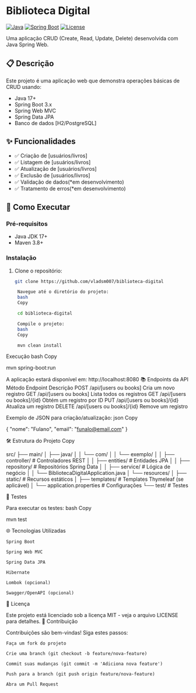 # Biblioteca Digital

[![Java](https://img.shields.io/badge/Java-17+-orange.svg)](https://java.com)
[![Spring Boot](https://img.shields.io/badge/Spring%20Boot-3.x-green.svg)](https://spring.io/projects/spring-boot)
[![License](https://img.shields.io/badge/License-MIT-blue.svg)](https://opensource.org/licenses/MIT)

Uma aplicação CRUD (Create, Read, Update, Delete) desenvolvida com Java Spring Web.

## 📋 Descrição

Este projeto é uma aplicação web que demonstra operações básicas de CRUD usando:
- Java 17+
- Spring Boot 3.x
- Spring Web MVC
- Spring Data JPA
- Banco de dados [H2/PostgreSQL]

## ✨ Funcionalidades

- ✅ Criação de [usuários/livros]
- ✅ Listagem de [usuários/livros]
- ✅ Atualização de [usuários/livros]
- ✅ Exclusão de [usuários/livros]
- ✅ Validação de dados(*em desenvolvimento)
- ✅ Tratamento de erros(*em desenvolvimento)

## 🚀 Como Executar

### Pré-requisitos
- Java JDK 17+
- Maven 3.8+

### Instalação
1. Clone o repositório:
   ```bash
   git clone https://github.com/vladsm007/biblioteca-digital

    Navegue até o diretório do projeto:
    bash
    Copy

    cd biblioteca-digital

    Compile o projeto:
    bash
    Copy

    mvn clean install

Execução
bash
Copy

mvn spring-boot:run

A aplicação estará disponível em: http://localhost:8080
📚 Endpoints da API
Método	Endpoint	Descrição
POST	/api/[users ou books]	Cria um novo registro
GET	/api/[users ou books]	Lista todos os registros
GET	/api/[users ou books]/{id}	Obtém um registro por ID
PUT	/api/[users ou books]/{id}	Atualiza um registro
DELETE	/api/[users ou books]/{id}	Remove um registro

Exemplo de JSON para criação/atualização:
json
Copy

{
  "nome": "Fulano",
  "email": "funalo@email.com"
}

🛠️ Estrutura do Projeto
Copy

src/
├── main/
│   ├── java/
│   │   └── com/
│   │       └── exemplo/
│   │           ├── controller/    # Controladores REST
│   │           ├── entities/      # Entidades JPA
│   │           ├── repository/    # Repositórios Spring Data
│   │           ├── service/       # Lógica de negócio
│   │           └── BibliotecaDigitalApplication.java
│   └── resources/
│       ├── static/                # Recursos estáticos
│       ├── templates/             # Templates Thymeleaf (se aplicável)
│       └── application.properties # Configurações
└── test/                          # Testes

🧪 Testes

Para executar os testes:
bash
Copy

mvn test

🌐 Tecnologias Utilizadas

    Spring Boot

    Spring Web MVC

    Spring Data JPA

    Hibernate

    Lombok (opcional)

    Swagger/OpenAPI (opcional)

📄 Licença

Este projeto está licenciado sob a licença MIT - veja o arquivo LICENSE para detalhes.
🤝 Contribuição

Contribuições são bem-vindas! Siga estes passos:

    Faça um fork do projeto

    Crie uma branch (git checkout -b feature/nova-feature)

    Commit suas mudanças (git commit -m 'Adiciona nova feature')

    Push para a branch (git push origin feature/nova-feature)

    Abra um Pull Request
